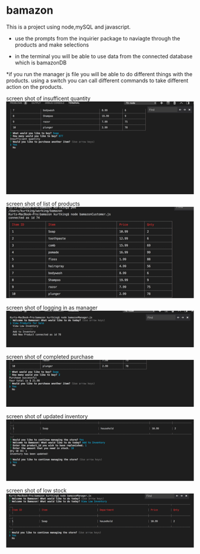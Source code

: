 # bamazon

This is a project using node,mySQL and javascript.

* use the prompts from the inquirier package to naviagte through the products and make selections 

* in the terminal you will be able to use data from the connected database which is bamazonDB

*if you run the manager js file you will be able to do different things with the products. using a switch you can call different commands to take different action on the products. 






















 screen shot of insufficent quantity
![Screenshot](./images/insuffQuant.png)

screen shot of list of products 
![Screenshot](./images/list.png)


screen shot of logging in as manager 
![Screenshot](./images/logManager.png)


screen shot of completed purchase 
![Screenshot](./images/purchSucc.png)


screen shot of updated inventory 
![Screenshot](./images/updatedInv.png)


screen shot of low stock 
![Screenshot](./images/viewlow.png)
